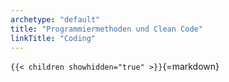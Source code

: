 ```yaml
---
archetype: "default"
title: "Programmiermethoden und Clean Code"
linkTitle: "Coding"
---
```



`{{< children showhidden="true" >}}`{=markdown}
